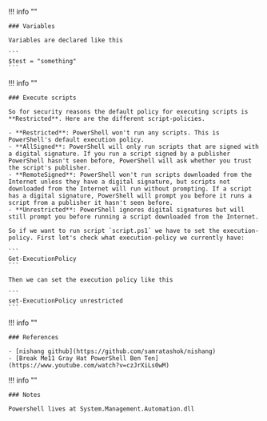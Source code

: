 !!! info ""

    ### Variables

    Variables are declared like this

    ```
    $test = "something"
    ```

!!! info ""

    ### Execute scripts

    So for security reasons the default policy for executing scripts is **Restricted**. Here are the different script-policies.

    - **Restricted**: PowerShell won't run any scripts. This is PowerShell's default execution policy.
    - **AllSigned**: PowerShell will only run scripts that are signed with a digital signature. If you run a script signed by a publisher PowerShell hasn't seen before, PowerShell will ask whether you trust the script's publisher.
    - **RemoteSigned**: PowerShell won't run scripts downloaded from the Internet unless they have a digital signature, but scripts not downloaded from the Internet will run without prompting. If a script has a digital signature, PowerShell will prompt you before it runs a script from a publisher it hasn't seen before.
    - **Unrestricted**: PowerShell ignores digital signatures but will still prompt you before running a script downloaded from the Internet.

    So if we want to run script `script.ps1` we have to set the execution-policy. First let's check what execution-policy we currently have:

    ```
    Get-ExecutionPolicy
    ```

    Then we can set the execution policy like this

    ```
    set-ExecutionPolicy unrestricted
    ```

!!! info ""

    ### References

    - [nishang github](https://github.com/samratashok/nishang)
    - [Break Me11 Gray Hat PowerShell Ben Ten](https://www.youtube.com/watch?v=czJrXiLs0wM)

!!! info ""

    ### Notes

    Powershell lives at System.Management.Automation.dll
